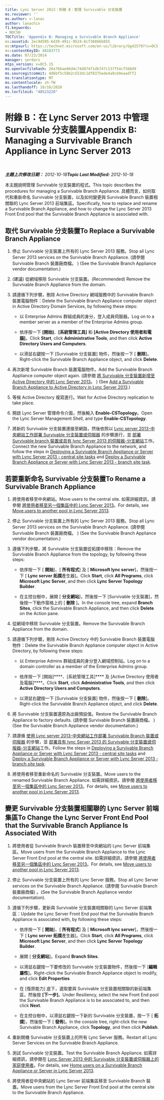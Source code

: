 ```yaml
---
title: Lync Server 2013：附錄 B：管理 Survivable 分支裝置
ms.reviewer: ''
ms.author: v-lanac
author: lanachin
f1.keywords:
- NOCSH
TOCTitle: 'Appendix B: Managing a Survivable Branch Appliance'
ms:assetid: 2ec9d505-6d39-491c-9524-8cf36866b855
ms:mtpsurl: https://technet.microsoft.com/en-us/library/Gg425797(v=OCS.15)
ms:contentKeyID: 48183773
ms.date: 07/23/2014
manager: serdars
mtps_version: v=OCS.15
ms.openlocfilehash: 20a766ae86d4c74d874f1db747c137f54cf568d9
ms.sourcegitcommit: 4d6bf5c58b2c553dc1df8375ede4a9cb9eaadff2
ms.translationtype: MT
ms.contentlocale: zh-TW
ms.lasthandoff: 10/16/2020
ms.locfileid: "48523220"
---
```

# <a name="appendix-b-managing-a-survivable-branch-appliance-in-lync-server-2013"></a><span data-ttu-id="3f970-102">附錄 B：在 Lync Server 2013 中管理 Survivable 分支裝置</span><span class="sxs-lookup"><span data-stu-id="3f970-102">Appendix B: Managing a Survivable Branch Appliance in Lync Server 2013</span></span>

<div data-xmlns="http://www.w3.org/1999/xhtml">

<div class="topic" data-xmlns="http://www.w3.org/1999/xhtml" data-msxsl="urn:schemas-microsoft-com:xslt" data-cs="https://msdn.microsoft.com/">

<div data-asp="https://msdn2.microsoft.com/asp">



</div>

<div id="mainSection">

<div id="mainBody">

<span> </span>

<span data-ttu-id="3f970-103">_**主題上次修改日期：** 2012-10-18_</span><span class="sxs-lookup"><span data-stu-id="3f970-103">_**Topic Last Modified:** 2012-10-18_</span></span>

<span data-ttu-id="3f970-104">本主題說明管理 Survivable 分支裝置的程式。</span><span class="sxs-lookup"><span data-stu-id="3f970-104">This topic describes the procedures for managing a Survivable Branch Appliance.</span></span> <span data-ttu-id="3f970-105">具體而言，如何取代和重新命名 Survivable 分支裝置，以及如何變更與 Survivable Branch 裝置相關聯的 Lync Server 2013 前端集區。</span><span class="sxs-lookup"><span data-stu-id="3f970-105">Specifically, how to replace and rename a Survivable Branch Appliance, and how to change the Lync Server 2013 Front End pool that the Survivable Branch Appliance is associated with.</span></span>

<div>

## <a name="to-replace-a-survivable-branch-appliance"></a><span data-ttu-id="3f970-106">取代 Survivable 分支裝置</span><span class="sxs-lookup"><span data-stu-id="3f970-106">To Replace a Survivable Branch Appliance</span></span>

1.  <span data-ttu-id="3f970-107">停止 Survivable 分支裝置上所有的 Lync Server 2013 服務。</span><span class="sxs-lookup"><span data-stu-id="3f970-107">Stop all Lync Server 2013 services on the Survivable Branch Appliance.</span></span> <span data-ttu-id="3f970-108"> (請參閱 Survivable Branch 裝置廠商檔。 ) </span><span class="sxs-lookup"><span data-stu-id="3f970-108">(See the Survivable Branch Appliance vendor documentation.)</span></span>

2.  <span data-ttu-id="3f970-109"> (建議) 從網域移除 Survivable 分支裝置。</span><span class="sxs-lookup"><span data-stu-id="3f970-109">(Recommended) Remove the Survivable Branch Appliance from the domain.</span></span>

3.  <span data-ttu-id="3f970-110">請遵循下列步驟，刪除 Active Directory 網域服務中的 Survivable Branch 裝置電腦物件：</span><span class="sxs-lookup"><span data-stu-id="3f970-110">Delete the Survivable Branch Appliance computer object in Active Directory Domain Services, by following these steps:</span></span>
    
      - <span data-ttu-id="3f970-111">以 Enterprise Admins 群組成員的身分，登入成員伺服器。</span><span class="sxs-lookup"><span data-stu-id="3f970-111">Log on to a member server as a member of the Enterprise Admins group.</span></span>
    
      - <span data-ttu-id="3f970-112">依序按一下 **[開始]**、**[系統管理工具]** 和 **[Active Directory 使用者和電腦]**。</span><span class="sxs-lookup"><span data-stu-id="3f970-112">Click **Start**, click **Administrative Tools**, and then click **Active Directory Users and Computers**.</span></span>
    
      - <span data-ttu-id="3f970-113">以滑鼠右鍵按一下 [Survivable 分支裝置] 物件，然後按一下 [ **刪除**]。</span><span class="sxs-lookup"><span data-stu-id="3f970-113">Right-click the Survivable Branch Appliance object, and click **Delete**.</span></span>

4.  <span data-ttu-id="3f970-114">再次新增 Survivable Branch 裝置電腦物件。</span><span class="sxs-lookup"><span data-stu-id="3f970-114">Add the Survivable Branch Appliance computer object again.</span></span> <span data-ttu-id="3f970-115"> (請參閱 [將 Survivable 分支裝置新增至 Active Directory 中的 Lync Server 2013](lync-server-2013-add-a-survivable-branch-appliance-to-active-directory.md)。 ) </span><span class="sxs-lookup"><span data-stu-id="3f970-115">(See [Add a Survivable Branch Appliance to Active Directory in Lync Server 2013](lync-server-2013-add-a-survivable-branch-appliance-to-active-directory.md).)</span></span>

5.  <span data-ttu-id="3f970-116">等候 Active Directory 複寫進行。</span><span class="sxs-lookup"><span data-stu-id="3f970-116">Wait for Active Directory replication to take place.</span></span>

6.  <span data-ttu-id="3f970-117">開啟 Lync Server 管理命令介面，然後輸入 **Enable-CSTopology**。</span><span class="sxs-lookup"><span data-stu-id="3f970-117">Open the Lync Server Management Shell, and type **Enable-CSTopology**.</span></span>

7.  <span data-ttu-id="3f970-118">將新的 Survivable 分支裝置連接至網路，然後依照以 [Lync server 2013-中央網站工作部署 Survivable 分支裝置或伺服器](lync-server-2013-deploying-a-survivable-branch-appliance-or-server-central-site-tasks.md) 的步驟進行，並 [部署 Survivable branch 裝置或具有 lync Server 2013 的伺服器-分支網站](lync-server-2013-deploy-a-survivable-branch-appliance-or-server-branch-site-task.md)工作。</span><span class="sxs-lookup"><span data-stu-id="3f970-118">Connect the new Survivable Branch Appliance to the network, and follow the steps in [Deploying a Survivable Branch Appliance or Server with Lync Server 2013 - central site tasks](lync-server-2013-deploying-a-survivable-branch-appliance-or-server-central-site-tasks.md) and [Deploy a Survivable Branch Appliance or Server with Lync Server 2013 - branch site task](lync-server-2013-deploy-a-survivable-branch-appliance-or-server-branch-site-task.md).</span></span>

</div>

<div>

## <a name="to-rename-a-survivable-branch-appliance"></a><span data-ttu-id="3f970-119">若要重新命名 Survivable 分支裝置</span><span class="sxs-lookup"><span data-stu-id="3f970-119">To Rename a Survivable Branch Appliance</span></span>

1.  <span data-ttu-id="3f970-120">將使用者移至中央網站。</span><span class="sxs-lookup"><span data-stu-id="3f970-120">Move users to the central site.</span></span> <span data-ttu-id="3f970-121">如需詳細資訊，請參閱 [將使用者移至另一個集區中的 Lync Server 2013](lync-server-2013-move-users-to-another-pool.md)。</span><span class="sxs-lookup"><span data-stu-id="3f970-121">For details, see [Move users to another pool in Lync Server 2013](lync-server-2013-move-users-to-another-pool.md).</span></span>

2.  <span data-ttu-id="3f970-122">停止 Survivable 分支裝置上所有的 Lync Server 2013 服務。</span><span class="sxs-lookup"><span data-stu-id="3f970-122">Stop all Lync Server 2013 services on the Survivable Branch Appliance.</span></span> <span data-ttu-id="3f970-123"> (請參閱 Survivable Branch 裝置廠商檔。 ) </span><span class="sxs-lookup"><span data-stu-id="3f970-123">(See the Survivable Branch Appliance vendor documentation.)</span></span>

3.  <span data-ttu-id="3f970-124">遵循下列步驟，將 Survivable 分支裝置從拓撲中移除：</span><span class="sxs-lookup"><span data-stu-id="3f970-124">Remove the Survivable Branch Appliance from the topology, by following these steps:</span></span>
    
      - <span data-ttu-id="3f970-125">依序按一下 [ **開始**]、[ **所有程式**] 及 [ **Microsoft lync server**]，然後按一下 [ **Lync server 拓撲**產生器]。</span><span class="sxs-lookup"><span data-stu-id="3f970-125">Click **Start**, click **All Programs**, click **Microsoft Lync Server**, and then click **Lync Server Topology Builder**.</span></span>
    
      - <span data-ttu-id="3f970-126">在主控台樹中，展開 [ **分支網站**]，然後按一下 [Survivable 分支裝置]，然後按一下動作窗格上的 [ **刪除** ]。</span><span class="sxs-lookup"><span data-stu-id="3f970-126">In the console tree, expand **Branch Sites**, click the Survivable Branch Appliance, and then click **Delete** on the Action pane.</span></span>

4.  <span data-ttu-id="3f970-127">從網域中移除 Survivable 分支裝置。</span><span class="sxs-lookup"><span data-stu-id="3f970-127">Remove the Survivable Branch Appliance from the domain.</span></span>

5.  <span data-ttu-id="3f970-128">請遵循下列步驟，刪除 Active Directory 中的 Survivable Branch 裝置電腦物件：</span><span class="sxs-lookup"><span data-stu-id="3f970-128">Delete the Survivable Branch Appliance computer object in Active Directory, by following these steps:</span></span>
    
      - <span data-ttu-id="3f970-129">以 Enterprise Admins 群組成員的身分登入網域控制站。</span><span class="sxs-lookup"><span data-stu-id="3f970-129">Log on to a domain controller as a member of the Enterprise Admins group.</span></span>
    
      - <span data-ttu-id="3f970-130">依序按一下 [開始]\*\*\*\*、[系統管理工具]\*\*\*\* 及 [Active Directory 使用者及電腦]\*\*\*\*。</span><span class="sxs-lookup"><span data-stu-id="3f970-130">Click **Start**, click **Administrative Tools**, and then click **Active Directory Users and Computers**.</span></span>
    
      - <span data-ttu-id="3f970-131">以滑鼠右鍵按一下 [Survivable 分支裝置] 物件，然後按一下 [ **刪除**]。</span><span class="sxs-lookup"><span data-stu-id="3f970-131">Right-click the Survivable Branch Appliance object, and click **Delete**.</span></span>

6.  <span data-ttu-id="3f970-132">將 Survivable 分支裝置還原為出廠預設值。</span><span class="sxs-lookup"><span data-stu-id="3f970-132">Restore the Survivable Branch Appliance to factory defaults.</span></span> <span data-ttu-id="3f970-133"> (請參閱 Survivable Branch 裝置廠商檔。 ) </span><span class="sxs-lookup"><span data-stu-id="3f970-133">(See the Survivable Branch Appliance vendor documentation.)</span></span>

7.  <span data-ttu-id="3f970-134">請遵循 [使用 Lync server 2013-中央網站工作部署 Survivable Branch 裝置或伺服器](lync-server-2013-deploying-a-survivable-branch-appliance-or-server-central-site-tasks.md) 的步驟，並 [部署具有 lync Server 2013 的 Survivable 分支裝置或伺服器-分支網站](lync-server-2013-deploy-a-survivable-branch-appliance-or-server-branch-site-task.md)工作。</span><span class="sxs-lookup"><span data-stu-id="3f970-134">Follow the steps in [Deploying a Survivable Branch Appliance or Server with Lync Server 2013 - central site tasks](lync-server-2013-deploying-a-survivable-branch-appliance-or-server-central-site-tasks.md) and [Deploy a Survivable Branch Appliance or Server with Lync Server 2013 - branch site task](lync-server-2013-deploy-a-survivable-branch-appliance-or-server-branch-site-task.md).</span></span>

8.  <span data-ttu-id="3f970-135">將使用者移至重新命名的 Survivable 分支裝置。</span><span class="sxs-lookup"><span data-stu-id="3f970-135">Move users to the renamed Survivable Branch Appliance.</span></span> <span data-ttu-id="3f970-136">如需詳細資訊，請參閱 [將使用者移至另一個集區中的 Lync Server 2013](lync-server-2013-move-users-to-another-pool.md)。</span><span class="sxs-lookup"><span data-stu-id="3f970-136">For details, see [Move users to another pool in Lync Server 2013](lync-server-2013-move-users-to-another-pool.md).</span></span>

</div>

<div>

## <a name="to-change-the-lync-server-front-end-pool-that-the-survivable-branch-appliance-is-associated-with"></a><span data-ttu-id="3f970-137">變更 Survivable 分支裝置相關聯的 Lync Server 前端集區</span><span class="sxs-lookup"><span data-stu-id="3f970-137">To Change the Lync Server Front End Pool that the Survivable Branch Appliance Is Associated With</span></span>

1.  <span data-ttu-id="3f970-138">將使用者從 Survivable Branch 裝置移至中央網站的 Lync Server 前端集區。</span><span class="sxs-lookup"><span data-stu-id="3f970-138">Move users from the Survivable Branch Appliance to the Lync Server Front End pool at the central site.</span></span> <span data-ttu-id="3f970-139">如需詳細資訊，請參閱 [將使用者移至另一個集區中的 Lync Server 2013](lync-server-2013-move-users-to-another-pool.md)。</span><span class="sxs-lookup"><span data-stu-id="3f970-139">For details, see [Move users to another pool in Lync Server 2013](lync-server-2013-move-users-to-another-pool.md).</span></span>

2.  <span data-ttu-id="3f970-140">停止 Survivable 分支裝置上所有的 Lync Server 服務。</span><span class="sxs-lookup"><span data-stu-id="3f970-140">Stop all Lync Server services on the Survivable Branch Appliance.</span></span> <span data-ttu-id="3f970-141"> (請參閱 Survivable Branch 裝置廠商檔) 。</span><span class="sxs-lookup"><span data-stu-id="3f970-141">(See the Survivable Branch Appliance vendor documentation).</span></span>

3.  <span data-ttu-id="3f970-142">遵循下列步驟，更新與 Survivable 分支裝置相關聯的 Lync Server 前端集區：</span><span class="sxs-lookup"><span data-stu-id="3f970-142">Update the Lync Server Front End pool that the Survivable Branch Appliance is associated with, by following these steps:</span></span>
    
      - <span data-ttu-id="3f970-143">依序按一下 [ **開始**]、[ **所有程式**] 及 [ **Microsoft lync server**]，然後按一下 [ **Lync server 拓撲**產生器]。</span><span class="sxs-lookup"><span data-stu-id="3f970-143">Click **Start**, click **All Programs**, click **Microsoft Lync Server**, and then click **Lync Server Topology Builder**.</span></span>
    
      - <span data-ttu-id="3f970-144">展開 [ **分支網站**]。</span><span class="sxs-lookup"><span data-stu-id="3f970-144">Expand **Branch Sites**.</span></span>
    
      - <span data-ttu-id="3f970-145">以滑鼠右鍵按一下要修改的 Survivable 分支裝置物件，然後按一下 [**編輯屬性**]。</span><span class="sxs-lookup"><span data-stu-id="3f970-145">Right-click the Survivable Branch Appliance object to modify, and click **Edit Properties**</span></span>
    
      - <span data-ttu-id="3f970-146">在 [復原能力] 底下，選取要與 Survivable 分支裝置相關聯的新前端集區，然後按 **[下一步]**。</span><span class="sxs-lookup"><span data-stu-id="3f970-146">Under Resiliency, select the new Front End pool the Survivable Branch Appliance is to be associated to, and then click **Next**.</span></span>
    
      - <span data-ttu-id="3f970-147">在主控台樹中，以滑鼠右鍵按一下新的 Survivable 分支裝置，按一下 [ **拓撲**]，然後按一下 [ **發佈**]。</span><span class="sxs-lookup"><span data-stu-id="3f970-147">In the console tree, right-click the new Survivable Branch Appliance, click **Topology**, and then click **Publish**.</span></span>

4.  <span data-ttu-id="3f970-148">重新開機 Survivable 分支裝置上的所有 Lync Server 服務。</span><span class="sxs-lookup"><span data-stu-id="3f970-148">Restart all Lync Server Services on the Survivable Branch Appliance.</span></span>

5.  <span data-ttu-id="3f970-149">測試 Survivable 分支裝置。</span><span class="sxs-lookup"><span data-stu-id="3f970-149">Test the Survivable Branch Appliance.</span></span> <span data-ttu-id="3f970-150">如需詳細資訊，請參閱在 [Lync Server 2013 中的 Survivable 分支裝置或伺服器上的家庭使用者](lync-server-2013-home-users-on-a-survivable-branch-appliance-or-server.md)。</span><span class="sxs-lookup"><span data-stu-id="3f970-150">For details, see [Home users on a Survivable Branch Appliance or Server in Lync Server 2013](lync-server-2013-home-users-on-a-survivable-branch-appliance-or-server.md).</span></span>

6.  <span data-ttu-id="3f970-151">將使用者從中央網站的 Lync Server 前端集區移至 Survivable Branch 裝置。</span><span class="sxs-lookup"><span data-stu-id="3f970-151">Move users from the Lync Server Front End pool at the central site to the Survivable Branch Appliance.</span></span>

</div>

</div>

<span> </span>

</div>

</div>

</div>

